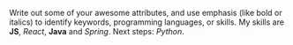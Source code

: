 Write out some of your awesome attributes, and use emphasis (like bold or italics) to identify keywords, programming languages, or skills. 
My skills are **JS**, *React*, **Java** and *Spring*. Next steps: _Python_.
